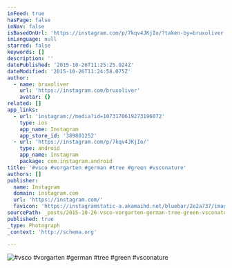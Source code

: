 ```yaml
---
inFeed: true
hasPage: false
inNav: false
isBasedOnUrl: 'https://instagram.com/p/7kqv4JKjIo/?taken-by=bruxoliver'
inLanguage: null
starred: false
keywords: []
description: ''
datePublished: '2015-10-26T11:25:25.024Z'
dateModified: '2015-10-26T11:24:58.075Z'
author:
  - name: bruxoliver
    url: 'https://instagram.com/bruxoliver'
    avatar: {}
related: []
app_links:
  - url: 'instagram://media?id=1073170619273196072'
    type: ios
    app_name: Instagram
    app_store_id: '389801252'
  - url: 'https://instagram.com/p/7kqv4JKjIo/'
    type: android
    app_name: Instagram
    package: com.instagram.android
title: '#vsco #vorgarten #german #tree #green #vsconature'
authors: []
publisher:
  name: Instagram
  domain: instagram.com
  url: 'https://instagram.com/'
  favicon: 'https://instagramstatic-a.akamaihd.net/bluebar/2e2a737/images/ico/favicon.ico'
sourcePath: _posts/2015-10-26-vsco-vorgarten-german-tree-green-vsconature.md
published: true
_type: Photograph
_context: 'http://schema.org'

---
```

![&num;vsco &num;vorgarten &num;german &num;tree &num;green &num;vsconature](https://scontent.cdninstagram.com/hphotos-xaf1/t51.2885-15/sh0.08/e35/p640x640/11875417_162055554134330_2037439508_n.jpg)